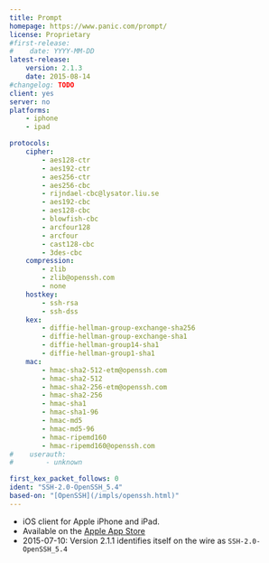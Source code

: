 ```yaml
---
title: Prompt
homepage: https://www.panic.com/prompt/
license: Proprietary
#first-release:
#    date: YYYY-MM-DD
latest-release:
    version: 2.1.3
    date: 2015-08-14
#changelog: TODO
client: yes
server: no
platforms:
    - iphone
    - ipad

protocols:
    cipher:
        - aes128-ctr
        - aes192-ctr
        - aes256-ctr
        - aes256-cbc
        - rijndael-cbc@lysator.liu.se
        - aes192-cbc
        - aes128-cbc
        - blowfish-cbc
        - arcfour128
        - arcfour
        - cast128-cbc
        - 3des-cbc
    compression:
        - zlib
        - zlib@openssh.com
        - none
    hostkey:
        - ssh-rsa
        - ssh-dss
    kex:
        - diffie-hellman-group-exchange-sha256
        - diffie-hellman-group-exchange-sha1
        - diffie-hellman-group14-sha1
        - diffie-hellman-group1-sha1
    mac:
        - hmac-sha2-512-etm@openssh.com
        - hmac-sha2-512
        - hmac-sha2-256-etm@openssh.com
        - hmac-sha2-256
        - hmac-sha1
        - hmac-sha1-96
        - hmac-md5
        - hmac-md5-96
        - hmac-ripemd160
        - hmac-ripemd160@openssh.com
#    userauth:
#        - unknown

first_kex_packet_follows: 0
ident: "SSH-2.0-OpenSSH_5.4"
based-on: "[OpenSSH](/impls/openssh.html)"
---
```

* iOS client for Apple iPhone and iPad.
* Available on the [Apple App Store](https://itunes.apple.com/us/app/id917437289)
* 2015-07-10: Version 2.1.1 identifies itself on the wire as `SSH-2.0-OpenSSH_5.4`
